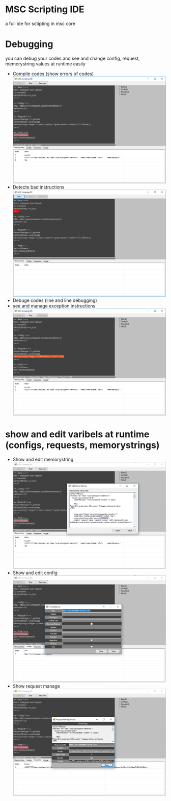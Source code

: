 # MSC Scripting IDE
a full ide for sctipting in msc core
# Debugging
you can debug your codes and see and change config, request, memorystring values at runtime easily
- Compile codes (show errors of codes)
![compile](images/compile.png)
- Detecte bad instructions
![bad](images/bad.png)
- Debuge codes (line and line debugging)
- see and manage exception instructions
![error](images/error.png)
# show and edit varibels at runtime (configs, requests, memorystrings)
- Show and edit memorystring
![memrory](images/memory.png)
- Show and edit config
![memrory](images/config.png)
- Show request manage
![memrory](images/request.png)
